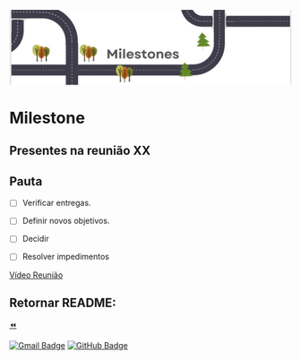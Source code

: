 ![Banner](../../assets/img/milestones.jpg)
# Milestone 

## Presentes na reunião XX
## Pauta

 - [ ] Verificar entregas.
 - [ ] Definir novos objetivos.
 - [ ] Decidir
 - [ ] Resolver impedimentos


[Vídeo Reunião]()


<!-- rodapé -->
## Retornar README:

  [:rewind:](../../README.md)
  
[![Gmail Badge](https://img.shields.io/badge/Gmail-D14836?style=for-the-badge&logo=gmail&logoColor=white)](mailto:balcao.brasil.adm@gmail.com)
[![GitHub Badge](https://img.shields.io/badge/GitHub-100000?style=for-the-badge&logo=github&logoColor=white)](https://github.com/DeBaFig/ProjetoEntra21-22-PHP)
 



